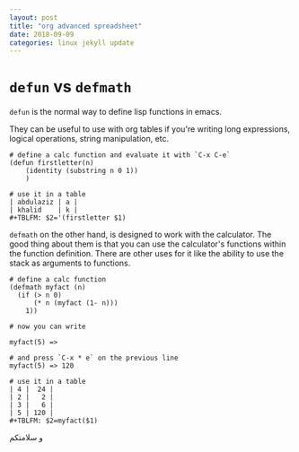```yaml
---
layout: post
title: "org advanced spreadsheet"
date: 2018-09-09
categories: linux jekyll update
---
```


# `defun` vs `defmath`

`defun` is the normal way to define lisp functions in emacs.

They can be useful to use with org tables if you're writing long expressions, logical operations, string manipulation, etc.

```
# define a calc function and evaluate it with `C-x C-e`
(defun firstletter(n)
    (identity (substring n 0 1))
    )

# use it in a table    
| abdulaziz | a |
| khalid    | k |
#+TBLFM: $2='(firstletter $1)

```

`defmath` on the other hand, is designed to work with the calculator. The good thing about them is that you can use the calculator's functions within the function definition.  There are other uses for it like the ability to use the stack as arguments to functions.

```
# define a calc function
(defmath myfact (n)
  (if (> n 0)
      (* n (myfact (1- n)))
    1))

# now you can write

myfact(5) => 

# and press `C-x * e` on the previous line
myfact(5) => 120

# use it in a table
| 4 |  24 |
| 2 |   2 |
| 3 |   6 |
| 5 | 120 |
#+TBLFM: $2=myfact($1)
```
و سلامتكم
